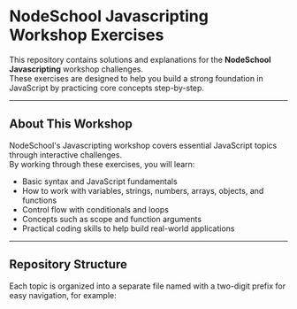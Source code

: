 # NodeSchool Javascripting Workshop Exercises

This repository contains solutions and explanations for the **NodeSchool Javascripting** workshop challenges.  
These exercises are designed to help you build a strong foundation in JavaScript by practicing core concepts step-by-step.

---

## About This Workshop

NodeSchool's Javascripting workshop covers essential JavaScript topics through interactive challenges.  
By working through these exercises, you will learn:

- Basic syntax and JavaScript fundamentals  
- How to work with variables, strings, numbers, arrays, objects, and functions  
- Control flow with conditionals and loops  
- Concepts such as scope and function arguments  
- Practical coding skills to help build real-world applications

---

## Repository Structure

Each topic is organized into a separate file named with a two-digit prefix for easy navigation, for example:

